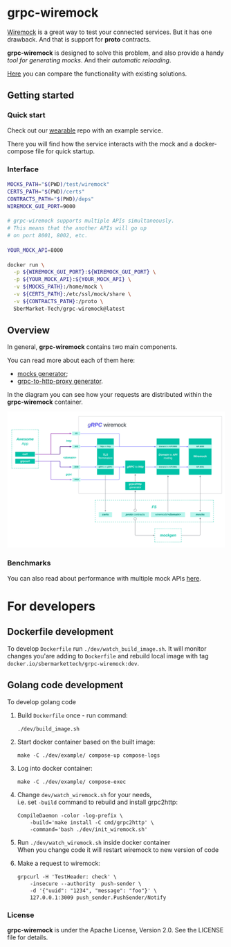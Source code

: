 # grpc-wiremock

[Wiremock](https://wiremock.org/docs) is a great way to test your connected services.
But it has one drawback. And that is support for **proto** contracts.

**grpc-wiremock** is designed to solve this problem,
and also provide a handy *tool for generating mocks*. And their *automatic reloading*. 

[Here](docs/comparsion.md) you can compare the functionality with existing solutions.

## Getting started

### Quick start
Check out our [wearable](https://github.com/nktch1/wearable) repo 
with an example service. 

There you will find how the service interacts with the mock and 
a docker-compose file for quick startup.

### Interface

```bash
MOCKS_PATH="$(PWD)/test/wiremock"
CERTS_PATH="$(PWD)/certs"
CONTRACTS_PATH="$(PWD)/deps"
WIREMOCK_GUI_PORT=9000

# grpc-wiremock supports multiple APIs simultaneously.
# This means that the another APIs will go up
# on port 8001, 8002, etc.

YOUR_MOCK_API=8000  

docker run \
  -p ${WIREMOCK_GUI_PORT}:${WIREMOCK_GUI_PORT} \
  -p ${YOUR_MOCK_API}:${YOUR_MOCK_API} \
  -v ${MOCKS_PATH}:/home/mock \
  -v ${CERTS_PATH}:/etc/ssl/mock/share \
  -v ${CONTRACTS_PATH}:/proto \
  SberMarket-Tech/grpc-wiremock@latest
```
## Overview

In general, **grpc-wiremock** contains two main components. 

You can read more about each of them here:
- [mocks generator](docs/mocks.md);
- [grpc-to-http-proxy generator](docs/proxy.md).

In the diagram you can see how your requests are distributed within the **grpc-wiremock** container.

![grpc-wiremock](docs/images/grpc-wiremock.png)

### Benchmarks
You can also read about performance with multiple mock APIs [here](docs/benchmarks.md).

# For developers

## Dockerfile development
To develop `Dockerfile` run `./dev/watch_build_image.sh`.
It will monitor changes you'are adding to `Dockerfile` and rebuild local image
with tag `docker.io/sbermarkettech/grpc-wiremock:dev`.

## Golang code development
To develop golang code

1. Build `Dockerfile` once - run command:

    ```
    ./dev/build_image.sh
    ```
2. Start docker container based on the built image:

    ```
    make -C ./dev/example/ compose-up compose-logs
    ```
3. Log into docker container:

    ```
    make -C ./dev/example/ compose-exec
    ```
4. Change `dev/watch_wiremock.sh` for your needs,  
    i.e. set `-build` command to rebuild and install grpc2http:

    ```
    CompileDaemon -color -log-prefix \
        -build='make install -C cmd/grpc2http' \
        -command='bash ./dev/init_wiremock.sh'
    ```
5. Run `./dev/watch_wiremock.sh`  inside docker container  
    When you change code it will restart wiremock to new version of code

6. Make a request to wiremock:

    ```
    grpcurl -H 'TestHeader: check' \
        -insecure --authority  push-sender \
        -d '{"uuid": "1234", "message": "foo"}' \
        127.0.0.1:3009 push_sender.PushSender/Notify
    ```

### License
**grpc-wiremock** is under the Apache License, Version 2.0. See the LICENSE file for details.
